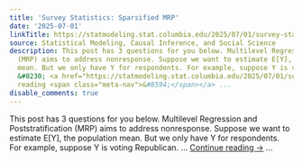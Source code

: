 ```yaml
---
title: 'Survey Statistics: Sparsified MRP'
date: '2025-07-01'
linkTitle: https://statmodeling.stat.columbia.edu/2025/07/01/survey-statistics-sparsified-mrp/
source: Statistical Modeling, Causal Inference, and Social Science
description: This post has 3 questions for you below. Multilevel Regression and Poststratification
  (MRP) aims to address nonresponse. Suppose we want to estimate E[Y], the population
  mean. But we only have Y for respondents. For example, suppose Y is voting Republican.
  &#8230; <a href="https://statmodeling.stat.columbia.edu/2025/07/01/survey-statistics-sparsified-mrp/">Continue
  reading <span class="meta-nav">&#8594;</span></a> ...
disable_comments: true
---
```

This post has 3 questions for you below. Multilevel Regression and Poststratification (MRP) aims to address nonresponse. Suppose we want to estimate E[Y], the population mean. But we only have Y for respondents. For example, suppose Y is voting Republican. &#8230; <a href="https://statmodeling.stat.columbia.edu/2025/07/01/survey-statistics-sparsified-mrp/">Continue reading <span class="meta-nav">&#8594;</span></a> ...